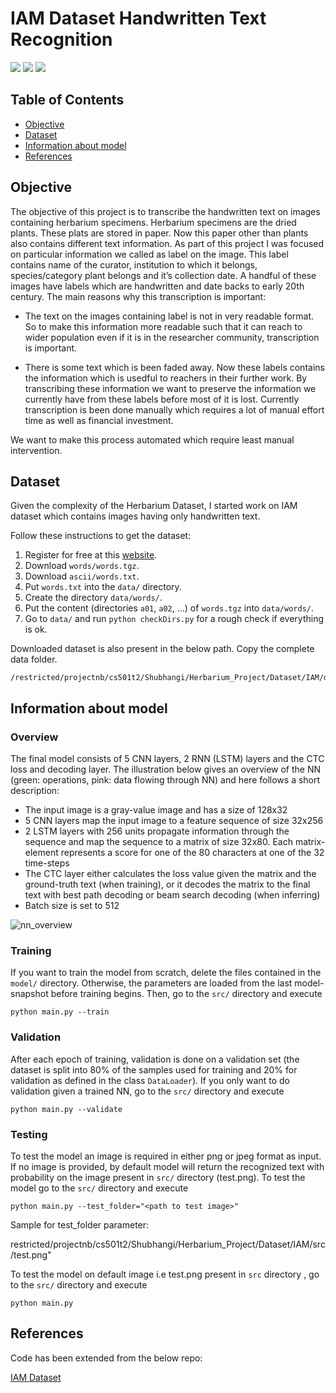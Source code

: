 # IAM Dataset Handwritten Text Recognition 

![](https://img.shields.io/badge/license-Apache2.0-blue.svg?style=flat) ![](https://img.shields.io/badge/python-3.6.5-green.svg?style=flat)  ![](https://img.shields.io/badge/tensorflow-1.12-orange.svg?style=flat)

## Table of Contents

- [Objective](#objective)
- [Dataset](#dataset)
- [Information about model](#Information-about-model)
- [References](#references)

## Objective

The objective of this project is to transcribe the handwritten text on images containing herbarium specimens. Herbarium specimens are the dried plants. These plats are stored in paper. Now this paper other than plants also contains different text information. As part of this project I was focused on particular information we called as label on the image. This label contains name of the curator, institution to which it belongs, species/category plant belongs and it’s collection date. A handful of these images have labels which are handwritten and date backs to early 20th century. The main reasons why this transcription is important:
* The text on the images containing label is not in very readable format. So to make this information more readable such that it can reach to wider population even if it is in the researcher community, transcription is important.

* There is some text which is been faded away. Now these labels contains the information which is usedful to reachers in their further work. By transcribing these information we want to preserve the information we currently have from these labels before most of it is lost. Currently transcription is been done manually which requires a lot of manual effort time as well as financial investment. 

We want to make this process automated which require least manual intervention.

## Dataset

Given the complexity of the Herbarium Dataset, I started work on IAM dataset which contains images having only handwritten text. 

Follow these instructions to get the dataset:

1. Register for free at this [website](http://www.fki.inf.unibe.ch/databases/iam-handwriting-database).
2. Download `words/words.tgz`.
3. Download `ascii/words.txt`.
4. Put `words.txt` into the `data/` directory.
5. Create the directory `data/words/`.
6. Put the content (directories `a01`, `a02`, ...) of `words.tgz` into `data/words/`.
7. Go to `data/` and run `python checkDirs.py` for a rough check if everything is ok.

Downloaded dataset is also present in the below path. Copy the complete data folder.

```console
/restricted/projectnb/cs501t2/Shubhangi/Herbarium_Project/Dataset/IAM/data
```

## Information about model

### Overview

The final model consists of 5 CNN layers, 2 RNN (LSTM) layers and the CTC loss and decoding layer. The illustration below gives an overview of the NN (green: operations, pink: data flowing through NN) and here follows a short description:

* The input image is a gray-value image and has a size of 128x32
* 5 CNN layers map the input image to a feature sequence of size 32x256
* 2 LSTM layers with 256 units propagate information through the sequence and map the sequence to a matrix of size 32x80. Each matrix-element represents a score for one of the 80 characters at one of the 32 time-steps
* The CTC layer either calculates the loss value given the matrix and the ground-truth text (when training), or it decodes the matrix to the final text with best path decoding or beam search decoding (when inferring)
* Batch size is set to 512


![nn_overview](./doc/model_overview.jpeg)

### Training

If you want to train the model from scratch, delete the files contained in the `model/` directory. Otherwise, the parameters are loaded from the last model-snapshot before training begins. Then, go to the `src/` directory and execute 
```console
python main.py --train
```

### Validation

After each epoch of training, validation is done on a validation set (the dataset is split into 80% of the samples used for training and 20% for validation as defined in the class `DataLoader`). If you only want to do validation given a trained NN, go to the `src/` directory and execute 
```console
python main.py --validate
```

### Testing

To test the model an image is required in either png or jpeg format as input. If no image is provided, by default model will return the recognized text with probability on the image present in `src/` directory (test.png). To test the model go to the `src/` directory and execute 

```console
python main.py --test_folder="<path to test image>"
```
Sample for test_folder parameter:

restricted/projectnb/cs501t2/Shubhangi/Herbarium_Project/Dataset/IAM/src/test.png"

To test the model on default image i.e test.png present in `src` directory , go to the `src/` directory and execute 
```console
python main.py 
```


## References

Code has been extended from the below repo:

[IAM Dataset](https://github.com/githubharald/SimpleHTR)

